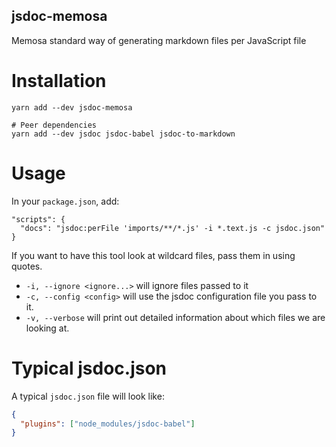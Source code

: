 jsdoc-memosa
------------

Memosa standard way of generating markdown files per JavaScript file


# Installation

```
yarn add --dev jsdoc-memosa

# Peer dependencies
yarn add --dev jsdoc jsdoc-babel jsdoc-to-markdown
```

# Usage

In your `package.json`, add:

```
"scripts": {
  "docs": "jsdoc:perFile 'imports/**/*.js' -i *.text.js -c jsdoc.json"
}
```

If you want to have this tool look at wildcard files, pass them in using quotes.

* `-i, --ignore <ignore...>` will ignore files passed to it
* `-c, --config <config>` will use the jsdoc configuration file you pass to it.
* `-v, --verbose` will print out detailed information about which files we are looking at.

# Typical jsdoc.json

A typical `jsdoc.json` file will look like:

```json
{
  "plugins": ["node_modules/jsdoc-babel"]
}

```
